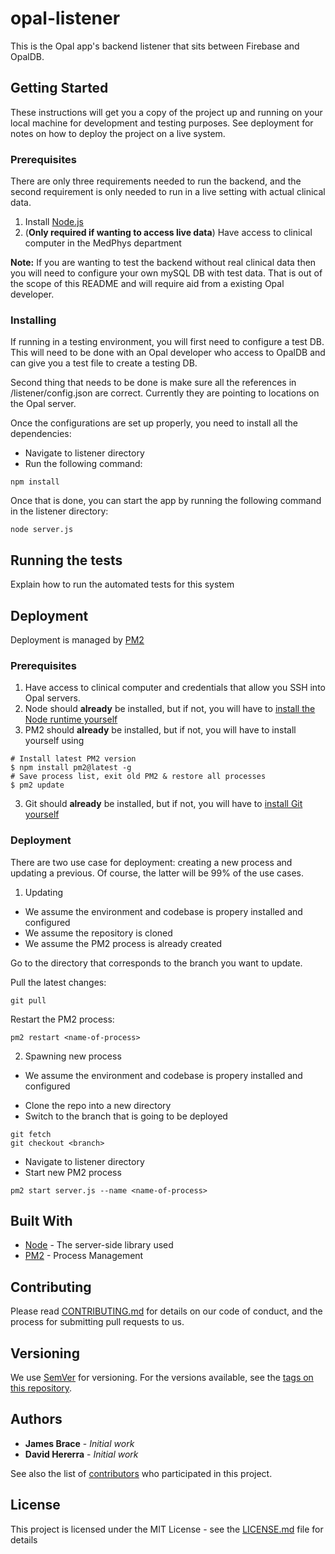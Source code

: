 # opal-listener
This is the Opal app's backend listener that sits between Firebase and OpalDB.

## Getting Started

These instructions will get you a copy of the project up and running on your local machine for development and testing purposes. See deployment for notes on how to deploy the project on a live system.

### Prerequisites

There are only three requirements needed to run the backend, and the second requirement is only needed to run in a live setting with actual clinical data.

1) Install [Node.js](https://nodejs.org/en/download/)
2) (**Only required if wanting to access live data**) Have access to clinical computer in the MedPhys department

**Note:** If you are wanting to test the backend without real clinical data then you will need to configure your own mySQL DB with test data. That is out of the scope of this README and will require aid from a existing Opal developer.

### Installing

If running in a testing environment, you will first need to configure a test DB. This will need to be done with an Opal developer who access to OpalDB and can give you a test file to create a testing DB.

Second thing that needs to be done is make sure all the references in /listener/config.json are correct. Currently they are pointing to locations on the Opal server.

Once the configurations are set up properly, you need to install all the dependencies:

* Navigate to listener directory
* Run the following command:

```
npm install
```

Once that is done, you can start the app by running the following command in the listener directory:

```
node server.js
```

## Running the tests

Explain how to run the automated tests for this system

## Deployment

Deployment is managed by [PM2](https://github.com/Unitech/pm2)

### Prerequisites
1) Have access to clinical computer and credentials that allow you SSH into Opal servers.
2) Node should **already** be installed, but if not, you will have to [install the Node runtime yourself](https://nodejs.org/en/download/)
3) PM2 should **already** be installed, but if not, you will have to install yourself using

```
# Install latest PM2 version
$ npm install pm2@latest -g
# Save process list, exit old PM2 & restore all processes
$ pm2 update
```

3) Git should **already** be installed, but if not, you will have to [install Git yourself](https://www.atlassian.com/git/tutorials/install-git)
 
### Deployment
There are two use case for deployment: creating a new process and updating a previous. Of course, the latter will be 99% of the use cases.

1) Updating 
* We assume the environment and codebase is propery installed and configured
* We assume the repository is cloned 
* We assume the PM2 process is already created

Go to the directory that corresponds to the branch you want to update.

Pull the latest changes: 

```
git pull
```

Restart the PM2 process:

```
pm2 restart <name-of-process>
```

2) Spawning new process
* We assume the environment and codebase is propery installed and configured

- Clone the repo into a new directory
- Switch to the branch that is going to be deployed

```
git fetch
git checkout <branch>
```

- Navigate to listener directory 
- Start new PM2 process

```
pm2 start server.js --name <name-of-process>
```

## Built With

* [Node](https://nodejs.org/en/) - The server-side library used
* [PM2](https://github.com/Unitech/pm2) - Process Management

## Contributing

Please read [CONTRIBUTING.md](https://gist.github.com/PurpleBooth/b24679402957c63ec426) for details on our code of conduct, and the process for submitting pull requests to us.

## Versioning

We use [SemVer](http://semver.org/) for versioning. For the versions available, see the [tags on this repository](https://github.com/your/project/tags). 

## Authors

* **James Brace** - *Initial work*
* **David Hererra** - *Initial work*

See also the list of [contributors](https://github.com/your/project/contributors) who participated in this project.

## License

This project is licensed under the MIT License - see the [LICENSE.md](LICENSE.md) file for details


